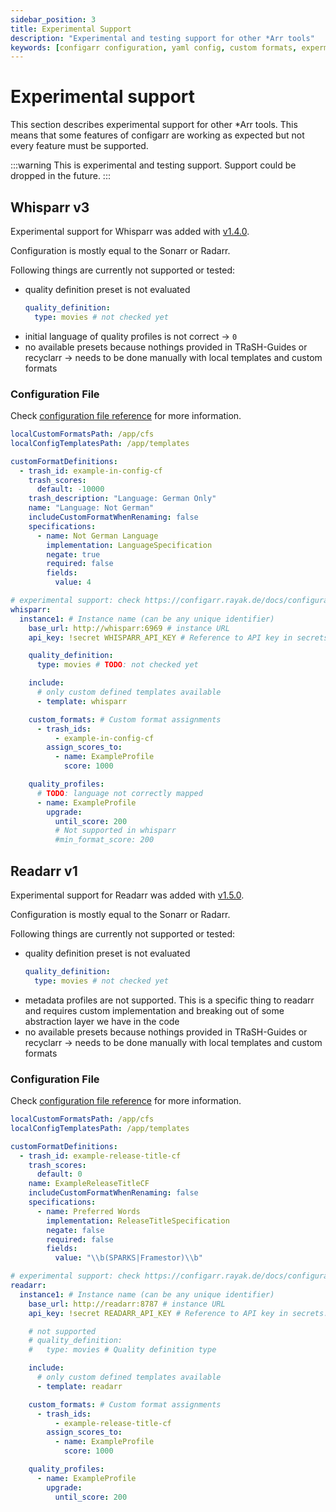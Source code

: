```yaml
---
sidebar_position: 3
title: Experimental Support
description: "Experimental and testing support for other *Arr tools"
keywords: [configarr configuration, yaml config, custom formats, expermintal, whisparr, readarr]
---
```


# Experimental support

This section describes experimental support for other \*Arr tools.
This means that some features of configarr are working as expected but not every feature must be supported.

:::warning
This is experimental and testing support. Support could be dropped in the future.
:::

## Whisparr v3

Experimental support for Whisparr was added with [v1.4.0](https://github.com/raydak-labs/configarr/releases/tag/v1.4.0).

Configuration is mostly equal to the Sonarr or Radarr.

Following things are currently not supported or tested:

- quality definition preset is not evaluated
  ```yaml
  quality_definition:
    type: movies # not checked yet
  ```
- initial language of quality profiles is not correct -> `0`
- no available presets because nothings provided in TRaSH-Guides or recyclarr -> needs to be done manually with local templates and custom formats

### Configuration File

Check [configuration file reference](/docs/configuration/config-file#custom-format-definitions) for more information.

```yaml title="config.yml"
localCustomFormatsPath: /app/cfs
localConfigTemplatesPath: /app/templates

customFormatDefinitions:
  - trash_id: example-in-config-cf
    trash_scores:
      default: -10000
    trash_description: "Language: German Only"
    name: "Language: Not German"
    includeCustomFormatWhenRenaming: false
    specifications:
      - name: Not German Language
        implementation: LanguageSpecification
        negate: true
        required: false
        fields:
          value: 4

# experimental support: check https://configarr.rayak.de/docs/configuration/experimental-support
whisparr:
  instance1: # Instance name (can be any unique identifier)
    base_url: http://whisparr:6969 # instance URL
    api_key: !secret WHISPARR_API_KEY # Reference to API key in secrets.yml

    quality_definition:
      type: movies # TODO: not checked yet

    include:
      # only custom defined templates available
      - template: whisparr

    custom_formats: # Custom format assignments
      - trash_ids:
          - example-in-config-cf
        assign_scores_to:
          - name: ExampleProfile
            score: 1000

    quality_profiles:
      # TODO: language not correctly mapped
      - name: ExampleProfile
        upgrade:
          until_score: 200
          # Not supported in whisparr
          #min_format_score: 200
```

## Readarr v1

Experimental support for Readarr was added with [v1.5.0](https://github.com/raydak-labs/configarr/releases/tag/v1.4.0).

Configuration is mostly equal to the Sonarr or Radarr.

Following things are currently not supported or tested:

- quality definition preset is not evaluated
  ```yaml
  quality_definition:
    type: movies # not checked yet
  ```
- metadata profiles are not supported. This is a specific thing to readarr and requires custom implementation and breaking out of some abstraction layer we have in the code
- no available presets because nothings provided in TRaSH-Guides or recyclarr -> needs to be done manually with local templates and custom formats

### Configuration File

Check [configuration file reference](/docs/configuration/config-file#custom-format-definitions) for more information.

```yaml title="config.yml"
localCustomFormatsPath: /app/cfs
localConfigTemplatesPath: /app/templates

customFormatDefinitions:
  - trash_id: example-release-title-cf
    trash_scores:
      default: 0
    name: ExampleReleaseTitleCF
    includeCustomFormatWhenRenaming: false
    specifications:
      - name: Preferred Words
        implementation: ReleaseTitleSpecification
        negate: false
        required: false
        fields:
          value: "\\b(SPARKS|Framestor)\\b"

# experimental support: check https://configarr.rayak.de/docs/configuration/experimental-support
readarr:
  instance1: # Instance name (can be any unique identifier)
    base_url: http://readarr:8787 # instance URL
    api_key: !secret READARR_API_KEY # Reference to API key in secrets.yml

    # not supported
    # quality_definition:
    #   type: movies # Quality definition type

    include:
      # only custom defined templates available
      - template: readarr

    custom_formats: # Custom format assignments
      - trash_ids:
          - example-release-title-cf
        assign_scores_to:
          - name: ExampleProfile
            score: 1000

    quality_profiles:
      - name: ExampleProfile
        upgrade:
          until_score: 200
```
